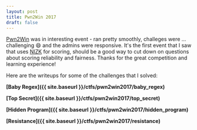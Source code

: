 ```yaml
---
layout: post
title: Pwn2Win 2017
draft: false
---
```


[Pwn2Win](https://pwn2win.party) was in interesting event - ran pretty smoothly, challeges were ... challenging :smile: and the admins were responsive. It's the first event that I saw that uses [NIZK](https://en.wikipedia.org/wiki/Non-interactive_zero-knowledge_proof) for scoring, should be a good way to cut down on questions about scoring reliability and fairness. Thanks for the great competition and learning experience!

Here are the writeups for some of the challenges that I solved:

**[Baby Regex]({{ site.baseurl }}/ctfs/pwn2win2017/baby_regex)**

**[Top Secret]({{ site.baseurl }}/ctfs/pwn2win2017/top_secret)**

**[Hidden Program]({{ site.baseurl }}/ctfs/pwn2win2017/hidden_program)**

**[Resistance]({{ site.baseurl }}/ctfs/pwn2win2017/resistance)**
